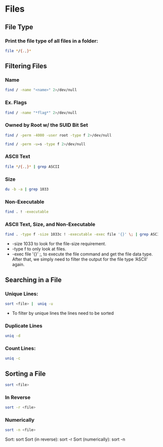 # Files
## File Type
### Print the file type of all files in a folder:
```bash
file */{.,}*
```		
## Filtering Files
### Name
```bash
find / -name "<name>" 2>/dev/null
```
### Ex. Flags
```bash
find / -name "*flag*" 2>/dev/null
```
### Owned by Root w/ the SUID Bit Set
```bash
find / -perm -4000 -user root -type f 2>/dev/null
```
```bash
find / -perm -u=s -type f 2>/dev/null
```

### ASCII Text
```bash
file */{.,}* | grep ASCII
```
### Size
```bash
du -b -a | grep 1033
```
### Non-Executable
```bash
find . ! -executable
```
### ASCII Text, Size, and Non-Executable
```bash
find . -type f -size 1033c ! -executable -exec file '{}' \; | grep ASCII
```
- -size 1033 to look for the file-size requirement.
- -type f to only look at files.
- -exec file '{}' \;, to execute the file command and get the file data type. After that, we simply need to filter the output for the file type ‘ASCII’ again.  

## Searching in a File
### Unique Lines: 
```bash
sort <file> |  uniq -u
```
- To filter by unique lines the lines need to be sorted
### Duplicate Lines
```bash
uniq -d
```
### Count Lines:
```bash
uniq -c
```
## Sorting a File
```bash
sort <file>
```
### In Reverse 
```bash
sort -r <file>
```
### Numerically
```bash
sort -n <file>
```
Sort: sort <file>
Sort (in reverse): sort -r <file>
Sort (numerically): sort -n <file>

